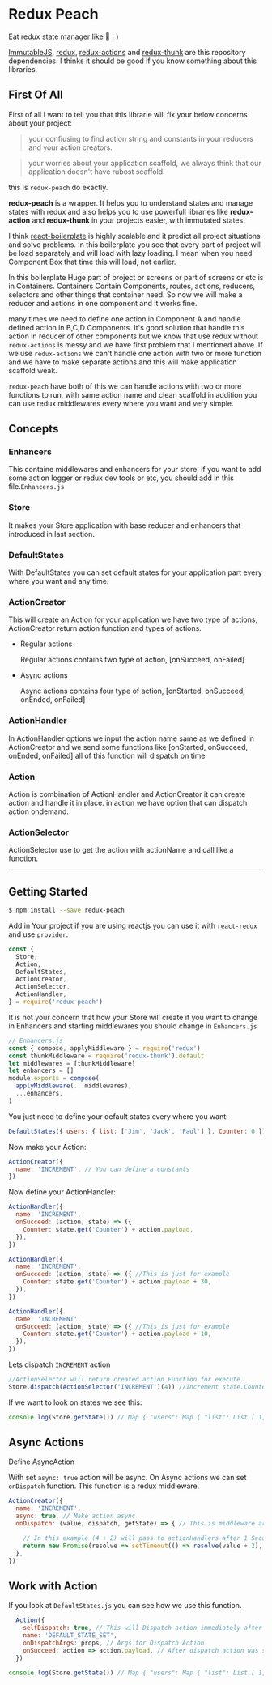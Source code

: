 # Redux Peach
Eat redux state manager like 🍑 : )

[ImmutableJS](https://github.com/facebook/immutable-js), 
[redux](https://github.com/reduxjs/redux),
[redux-actions](https://github.com/redux-utilities/redux-actions) and
[redux-thunk](https://github.com/reduxjs/redux-thunk)
are this repository dependencies. I thinks it should be good if you know something about this libraries. 

## First Of All 
First of all I want to tell you that this librarie will fix your below concerns about your project: 

> your confiusing to find action string and constants in your reducers and your action creators.

> your worries about your application scaffold, we always think that our application doesn't have rubost scaffold.

this is `redux-peach` do exactly.

**redux-peach** is a wrapper. It helps you to understand states and manage states with redux and also helps you to use powerfull libraries like **redux-action** and **redux-thunk** in your projects easier, with immutated states.

I think 
[react-boilerplate](https://github.com/react-boilerplate/react-boilerplate)
 is highly scalable and it predict all project situations and solve problems.
In this boilerplate you see that every part of project will be load separately and will load with lazy loading.
I mean when you need Component Box that time this will load, not earlier.

In this boilerplate Huge part of project or screens or part of screens or etc is in Containers.
Containers Contain Components, routes, actions, reducers, selectors and other things that container need. So now we will make a reducer and actions in one component and it works fine.

many times we need to define one action in Component A and handle defined action in B,C,D Components.
It's good solution that handle this action in reducer of other components but we know that use redux without `redux-actions` is messy and we have first problem that I mentioned above.
If we use `redux-actions` we can't handle one action with two or more function and we have to make separate actions and this will make application scaffold weak.

`redux-peach` have both of this we can handle actions with two or more functions to run, with same action name and clean scaffold in addition you can use redux middlewares every where you want and very simple.
## Concepts
### Enhancers
This containe middlewares and enhancers for your store, if you want to add some action logger or redux dev tools or etc, you should add in this file.`Enhancers.js`
### Store
It makes your Store application with base reducer and enhancers that introduced in last section.
### DefaultStates
With DefaultStates you can set default states for your application part every where you want and any time.
### ActionCreator
This will create an Action for your application we have two type of actions, ActionCreator return action function and types of actions.
  * Regular actions
  
    Regular actions contains two type of action, [onSucceed, onFailed]

  * Async actions

      Async actions contains four type of action, [onStarted, onSucceed, onEnded, onFailed]

### ActionHandler
In ActionHandler options we input the action name same as we defined in ActionCreator and we send some functions like [onStarted, onSucceed, onEnded, onFailed] all of this function will dispatch on time

### Action
Action is combination of ActionHandler and ActionCreator it can create action and handle it in place.
in action we have option that can dispatch action ondemand.

### ActionSelector
ActionSelector use to get the action with actionName and call like a function.

***
## Getting Started

```bash
$ npm install --save redux-peach
```
Add in Your project if you are using reactjs you can use it with `react-redux` and use `provider`.
```javascript
const {
  Store,
  Action,
  DefaultStates,
  ActionCreator,
  ActionSelector,
  ActionHandler,
} = require('redux-peach')
```
It is not your concern that how your Store will create if you want to change in Enhancers and starting middlewares you should change in `Enhancers.js`

```javascript
// Enhancers.js
const { compose, applyMiddleware } = require('redux')
const thunkMiddleware = require('redux-thunk').default
let middlewares = [thunkMiddleware]
let enhancers = []
module.exports = compose(
  applyMiddleware(...middlewares),
  ...enhancers,
)
```
You just need to define your default states every where you want:
```javascript
DefaultStates({ users: { list: ['Jim', 'Jack', 'Paul'] }, Counter: 0 })
```
Now make your Action:
```javascript
ActionCreator({
  name: 'INCREMENT', // You can define a constants
})
```
Now define your ActionHandler:
```javascript
ActionHandler({
  name: 'INCREMENT',
  onSucceed: (action, state) => ({ 
    Counter: state.get('Counter') + action.payload,
  }),
})

ActionHandler({
  name: 'INCREMENT',
  onSucceed: (action, state) => ({ //This is just for example 
    Counter: state.get('Counter') + action.payload + 30, 
  }),
})

ActionHandler({
  name: 'INCREMENT',
  onSucceed: (action, state) => ({ //This is just for example 
    Counter: state.get('Counter') + action.payload + 10,
  }),
})
```
Lets dispatch `INCREMENT` action
```javascript
//ActionSelector will return created action Function for execute.
Store.dispatch(ActionSelector('INCREMENT')(4)) //Increment state.Counter by 4
```

If we want to look on states we see this:
```javascript 
console.log(Store.getState()) // Map { "users": Map { "list": List [ 1, 2 ] }, "Counter": 52 }
```

## Async Actions

Define AsyncAction

With set `async: true` action will be async. On Async actions we can set `onDispatch` function. This function is a redux middleware.
```javascript
ActionCreator({
  name: 'INCREMENT',
  async: true, // Make action async
  onDispatch: (value, dispatch, getState) => { // This is middleware args from dispatch action and dispatch and getState will come in as a function arguments.

    // In this example (4 + 2) will pass to actionHandlers after 1 Second.
    return new Promise(resolve => setTimeout(() => resolve(value + 2), 1000))
  },
})
```

## Work with Action
If you look at `DefaultStates.js` you can see how we use this function.
```javascript
  Action({
    selfDispatch: true, // This will Dispatch action immediately after defining.
    name: 'DEFAULT_STATE_SET',
    onDispatchArgs: props, // Args for Dispatch Action 
    onSucceed: action => action.payload, // After dispatch action was succeed, this function will run.
  })
```
```javascript 
console.log(Store.getState()) // Map { "users": Map { "list": List [ 1, 2 ] }, "Counter": 58 }
```

